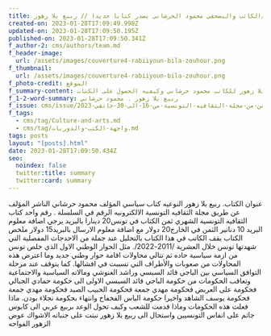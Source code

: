 ```yaml
---
title: الكاتب والبصحفي محمود الحرشاني يصدر كتابا جديدا // ربيع بلا زهور//
created-on: 2023-01-28T17:09:49.998Z
updated-on: 2023-01-28T17:09:50.195Z
published-on: 2023-01-28T17:09:50.341Z
f_author-2: cms/authors/team.md
f_header-image:
  url: /assets/images/couverture4-rabiiyoun-bila-zouhour.png
f_thumbnail:
  url: /assets/images/couverture4-rabiiyoun-bila-zouhour.png
f_photo-credit: الموقع
f_summary-content: تقديم لكتاب ربيع بلا زهور للكاتب محمود حرشاني وكيفيه الحصول على الكتاب
f_1-2-word-summary: ربيع بلا زهور . محمود حرشاني
f_issue: cms/issue/العدد-الثامن-من-مجلة-الثقافيه-التونسية-من-16-الى-30-جانفي-2023.md
f_tags:
  - cms/tag/Culture-and-arts.md
  - cms/tag/واجهة-الكتب-والدوريات.md
tags: posts
layout: "[posts].html"
date: 2023-01-28T17:09:50.434Z
seo:
  noindex: false
  twitter:title: summary
  twitter:card: summary
---
```

عنوان الكتاب. ربيع بلا زهور النوعيه كتاب سياسي المؤلف محمود حرشاني الناشر المؤلف عن طريق مجلة الثقافيه التونسية الالكترونيه الرقم في السلسلة . رقم واحد كتاب الثقافيه التونسية الشهري ثمن الكتاب في تونس20 دينارا بالبريد يرجي اضافة معلوم البريد 10 دنانير الثمن في الخارج20 دولار مع اضافة معلوم الارسال بالبريد15 دولار ملخص الكتاب يقف الكاتب في هذا الكتاب بالتحليل عند جملة من الاحدجاث المفصلية التي شهدتها تونس خلال العشرية /2011-2022/. مثل الحوار الوطني الاول   الذي خلص تونس من ازمة سياسية حاده ثم تتالي محاولات اقامة حوار وطني جديد وما اعترض هذه المحاولات من صعوبات  والأطراف التي تسببت في افشالها. كما يتوقف عند مرحلة التوافق السياسي بين الباجي قائد السبسي وراشد الغنوشي ومالاته السياسية والاجتماعية وتعاقب الحكومات من حكومة الباجي قائد السبسي الاولى الى حكومة حمادي الجبالي فحكومة على العربض فحكومة مهدي جمعة فحكومة الحبيب الصيد فحكومة مهدي جمعة فحكومة يوسف الشاهد واخيرا حكومة الياس الفخفاخ وانتهاء بحكومة نجلاء بودن. ماذا فعلت هذه الحكومات وماذا قدمت للشعب وكيف تحول الوعد بربيع عربي الى كابوس جاثم على انفاس التونسيين  واستحال الى ربيع بلا زهور نبتت على جنباته الاشواك عوض الزهور الفواحه